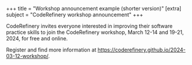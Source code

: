 +++
title = "Workshop announcement example (shorter version)"
[extra]
subject = "CodeRefinery workshop announcement"
+++

CodeRefinery invites everyone interested in improving their software practice
skills to join
the CodeRefinery workshop,
March 12-14 and 19-21, 2024,
for free and online.

Register and find more information at
<https://coderefinery.github.io/2024-03-12-workshop/>.
